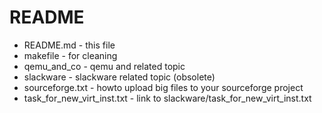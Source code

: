 README
=======

* README.md - this file
* makefile - for cleaning
* qemu_and_co - qemu and related topic
* slackware - slackware related topic (obsolete)
* sourceforge.txt - howto upload big files to your sourceforge project
* task_for_new_virt_inst.txt - link to slackware/task_for_new_virt_inst.txt





